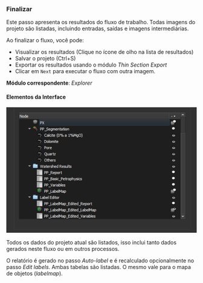 ### Finalizar

Este passo apresenta os resultados do fluxo de trabalho. Todas imagens do projeto são listadas, incluindo entradas, saídas e imagens intermediárias.

Ao finalizar o fluxo, você pode:

- Visualizar os resultados (Clique no ícone de olho na lista de resultados)
- Salvar o projeto (Ctrl+S)
- Exportar os resultados usando o módulo *Thin Section Export*
- Clicar em `Next` para executar o fluxo com outra imagem.

**Módulo correspondente**: *Explorer*

#### Elementos da Interface

![Finalizar](../assets/images/PNMFlowFinish.png)

Todos os dados do projeto atual são listados, isso inclui tanto dados gerados neste fluxo ou em outros processos.

O relatório é gerado no passo *Auto-label* e é recalculado opcionalmente no passo *Edit labels*. Ambas tabelas são listadas. O mesmo vale para o mapa de objetos (*labelmap*).